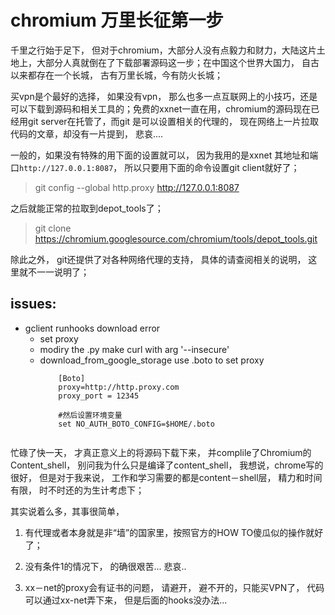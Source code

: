 # chromium 万里长征第一步

千里之行始于足下， 但对于chromium，大部分人没有点毅力和财力，大陆这片土地上，大部分人真就倒在了下载部署源码这一步；在中国这个世界大国力， 自古以来都存在一个长城， 古有万里长城，今有防火长城；

买vpn是个最好的选择， 如果没有vpn， 那么也多一点互联网上的小技巧，还是可以下载到源码和相关工具的；免费的xxnet一直在用，chromium的源码现在已经用git server在托管了，而git 是可以设置相关的代理的， 现在网络上一片拉取代码的文章，却没有一片提到， 悲哀....


一般的，如果没有特殊的用下面的设置就可以， 因为我用的是xxnet 其地址和端口`http://127.0.0.1:8087`， 所以只要用下面的命令设置git client就好了；

> git config --global  http.proxy http://127.0.0.1:8087

之后就能正常的拉取到depot_tools了；

> git clone https://chromium.googlesource.com/chromium/tools/depot_tools.git

除此之外， git还提供了对各种网络代理的支持， 具体的请查阅相关的说明， 这里就不一一说明了；

issues:
---

- gclient runhooks download error
    - set proxy
    - modiry the .py make curl with arg '--insecure'
    - download_from_google_storage use .boto to set proxy
        ```shell
            [Boto]
            proxy=http://http.proxy.com
            proxy_port = 12345

            #然后设置环境变量
            set NO_AUTH_BOTO_CONFIG=$HOME/.boto


忙碌了快一天， 才真正意义上的将源码下载下来， 并complile了Chromium的Content_shell， 别问我为什么只是编译了content_shell， 我想说，chrome写的很好， 但是对于我来说， 工作和学习需要的都是content－shell层， 精力和时间有限， 时不时还的为生计考虑下；

其实说着么多，其事很简单， 
1. 有代理或者本身就是非“墙”的国家里，按照官方的HOW TO傻瓜似的操作就好了；

2. 没有条件1的情况下， 的确很艰苦... 悲哀..

3. xx－net的proxy会有证书的问题， 请避开， 避不开的，只能买VPN了， 代码可以通过xx-net弄下来， 但是后面的hooks没办法...